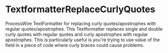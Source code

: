 # TextformatterReplaceCurlyQuotes
ProcessWire TextFormatter for replacing curly quotes/apostrophes with regular quotes/apostrophes.
This Textformatter replaces single and double curly quotes with regular quotes and curly apostrophes with regular apostrophes.
This is particularly useful is you're trying to use value of the field in a piece of code where curly braces could cause problems.
